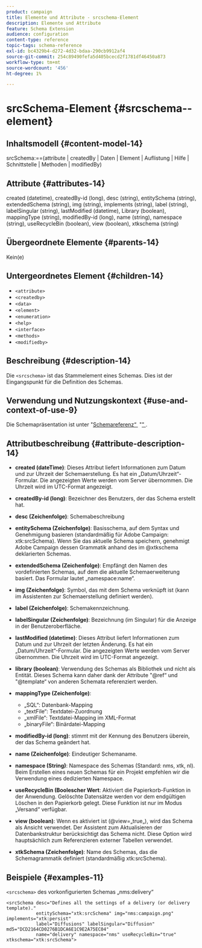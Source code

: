 ```yaml
---
product: campaign
title: Elemente und Attribute - srcschema-Element
description: Elemente und Attribute
feature: Schema Extension
audience: configuration
content-type: reference
topic-tags: schema-reference
exl-id: bc4329b4-d272-4d32-bdaa-290cb9912af4
source-git-commit: 254c89490fefa5d405bcecd2f1781df46450a873
workflow-type: tm+mt
source-wordcount: '456'
ht-degree: 1%

---
```


# srcSchema-Element {#srcschema--element}


## Inhaltsmodell {#content-model-14}

srcSchema:==(attribute | createdBy | Daten | Element | Auflistung | Hilfe | Schnittstelle | Methoden | modifiedBy)

## Attribute {#attributes-14}

created (datetime), createdBy-id (long), desc (string), entitySchema (string), extendedSchema (string), img (string), implements (string), label (string), labelSingular (string), lastModified (datetime), Library (boolean), mappingType (string), modifiedBy-id (long), name (string), namespace (string), useRecycleBin (boolean), view (boolean), xtkschema (string)

## Übergeordnete Elemente {#parents-14}

Kein(e)

## Untergeordnetes Element {#children-14}

* `<attribute>`
* `<createdby>`
* `<data>`
* `<element>`
* `<enumeration>`
* `<help>`
* `<interface>`
* `<methods>`
* `<modifiedby>`

## Beschreibung {#description-14}

Die `<srcschema>` ist das Stammelement eines Schemas. Dies ist der Eingangspunkt für die Definition des Schemas.

## Verwendung und Nutzungskontext {#use-and-context-of-use-9}

Die Schemapräsentation ist unter &quot;[&#x200B; Schemareferenz“ &#x200B;](../../../configuration/using/about-schema-reference.md) &quot;[&quot; &#x200B;](../../../configuration/using/schema-structure.md).

## Attributbeschreibung {#attribute-description-14}

* **created (dateTime)**: Dieses Attribut liefert Informationen zum Datum und zur Uhrzeit der Schemaerstellung. Es hat ein „Datum/Uhrzeit“-Formular. Die angezeigten Werte werden vom Server übernommen. Die Uhrzeit wird im UTC-Format angezeigt.
* **createdBy-id (long)**: Bezeichner des Benutzers, der das Schema erstellt hat.
* **desc (Zeichenfolge)**: Schemabeschreibung
* **entitySchema (Zeichenfolge)**: Basisschema, auf dem Syntax und Genehmigung basieren (standardmäßig für Adobe Campaign: xtk:srcSchema). Wenn Sie das aktuelle Schema speichern, genehmigt Adobe Campaign dessen Grammatik anhand des im @xtkschema deklarierten Schemas.
* **extendedSchema (Zeichenfolge)**: Empfängt den Namen des vordefinierten Schemas, auf dem die aktuelle Schemaerweiterung basiert. Das Formular lautet „namespace:name“.
* **img (Zeichenfolge)**: Symbol, das mit dem Schema verknüpft ist (kann im Assistenten zur Schemaerstellung definiert werden).
* **label (Zeichenfolge)**: Schemakennzeichnung.
* **labelSingular (Zeichenfolge)**: Bezeichnung (im Singular) für die Anzeige in der Benutzeroberfläche.
* **lastModified (datetime)**: Dieses Attribut liefert Informationen zum Datum und zur Uhrzeit der letzten Änderung. Es hat ein „Datum/Uhrzeit“-Formular. Die angezeigten Werte werden vom Server übernommen. Die Uhrzeit wird im UTC-Format angezeigt.
* **library (boolean)**: Verwendung des Schemas als Bibliothek und nicht als Entität. Dieses Schema kann daher dank der Attribute &quot;@ref“ und &quot;@template“ von anderen Schemata referenziert werden.
* **mappingType (Zeichenfolge)**:

   * „SQL“: Datenbank-Mapping
   * „textFile“: Textdatei-Zuordnung
   * „xmlFile“: Textdatei-Mapping im XML-Format
   * „binaryFile“: Binärdatei-Mapping

* **modifiedBy-id (long)**: stimmt mit der Kennung des Benutzers überein, der das Schema geändert hat.
* **name (Zeichenfolge)**: Eindeutiger Schemaname.
* **namespace (String)**: Namespace des Schemas (Standard: nms, xtk, nl). Beim Erstellen eines neuen Schemas für ein Projekt empfehlen wir die Verwendung eines dedizierten Namespace.
* **useRecycleBin (Boolescher Wert**: Aktiviert die Papierkorb-Funktion in der Anwendung. Gelöschte Datensätze werden vor dem endgültigen Löschen in den Papierkorb gelegt. Diese Funktion ist nur im Modus „Versand“ verfügbar.
* **view (boolean)**: Wenn es aktiviert ist (@view=„true„), wird das Schema als Ansicht verwendet. Der Assistent zum Aktualisieren der Datenbankstruktur berücksichtigt das Schema nicht. Diese Option wird hauptsächlich zum Referenzieren externer Tabellen verwendet.
* **xtkSchema (Zeichenfolge)**: Name des Schemas, das die Schemagrammatik definiert (standardmäßig xtk:srcSchema).

## Beispiele {#examples-11}

`<srcschema>` des vorkonfigurierten Schemas „nms:delivery“

```
<srcSchema desc="Defines all the settings of a delivery (or delivery template)."  
           entitySchema="xtk:srcSchema" img="nms:campaign.png" implements="xtk:persist" 
           label="Diffusions" labelSingular="Diffusion" md5="DCD2164CD0276B1DCA6E1C9E2A75EC04"
           name="delivery" namespace="nms" useRecycleBin="true" xtkschema="xtk:srcSchema">
```
